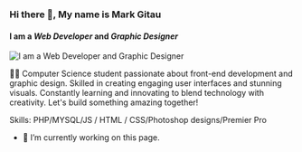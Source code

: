 
### Hi there 👋, My name is **Mark Gitau**
#### I am a *Web Developer* and *Graphic Designer*
![I am a *Web Developer* and *Graphic Designer*](https://drive.google.com/file/d/1Z5AnWwyjtoBfcwzx9o8mfyn9z-ePKkum/view?usp=sharing)

👨‍💻 Computer Science student passionate about front-end development and graphic design. Skilled in creating engaging user interfaces and stunning visuals. Constantly learning and innovating to blend technology with creativity. Let's build something amazing together!

Skills:  PHP/MYSQL/JS / HTML / CSS/Photoshop designs/Premier Pro

- 🔭 I’m currently working on this page. 




